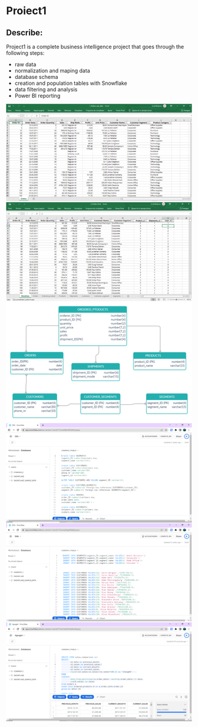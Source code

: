 # Proiect1

## Describe:

Project1 is a complete business intelligence project that goes through the following steps: 
* raw data
* normalization and maping data
* database schema
* creation and population tables with Snowflake
* data filtering and analysis
* Power BI reporting

![Raw Data](https://github.com/Irinel01/Proiect1/blob/main/10_Raw_data.PNG)
![Normalization](https://github.com/Irinel01/Proiect1/blob/main/11_Normalization.PNG)
![Schema](https://github.com/Irinel01/Proiect1/blob/main/03_Schema_1.jpg)
![Creating tables](https://github.com/Irinel01/Proiect1/blob/main/12_Defining_and_creating_tables.PNG)
![Population](https://github.com/Irinel01/Proiect1/blob/main/13_Population_of_tables.PNG)
![Filtering](https://github.com/Irinel01/Proiect1/blob/main/14_Aggregations.PNG)
